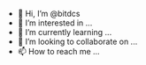 - 👋 Hi, I’m @bitdcs
- 👀 I’m interested in ...
- 🌱 I’m currently learning ...
- 💞️ I’m looking to collaborate on ...
- 📫 How to reach me ...

<!---
bitdcs/bitdcs is a ✨ special ✨ repository because its `README.md` (this file) appears on your GitHub profile.
You can click the Preview link to take a look at your changes.
--->
